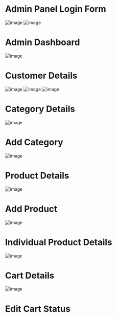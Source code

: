 <h1>Admin Panel Login Form</h1>

![image](https://github.com/user-attachments/assets/e061a722-a4f5-4371-a30d-03ec83bd7bf8)
![image](https://github.com/user-attachments/assets/52926348-3ab7-4567-8579-1b71687c4148)

<h1>Admin Dashboard</h1>

![image](https://github.com/user-attachments/assets/5c56e550-fc1b-4870-b5fa-da0aede4340d)

<h1>Customer Details</h1>

![image](https://github.com/user-attachments/assets/fe05e30f-4a3f-4271-8ce6-82dd34426fb7)
![image](https://github.com/user-attachments/assets/11914bd1-dfd3-48de-8d60-ea6e9ce1ddbb)
![image](https://github.com/user-attachments/assets/861896d7-27f2-4df1-889b-9b9c13aa340d)

<h1>Category Details</h1>

![image](https://github.com/user-attachments/assets/6b9d7682-94a1-45b0-b8af-98b5d5d67c62)

<h1>Add Category </h1>

![image](https://github.com/user-attachments/assets/fd177509-b3ef-4d7a-bbde-f83c38b8caf9)

<h1>Product Details</h1>

![image](https://github.com/user-attachments/assets/dedeb2a8-850f-40c0-8d98-039a60d93178)

<h1>Add Product </h1>

![image](https://github.com/user-attachments/assets/9926248b-171f-4c3d-af80-93eea0f1cbda)

<h1>Individual Product Details</h1>

![image](https://github.com/user-attachments/assets/88650868-536d-4c00-9220-dd2ad6aced9c)

<h1>Cart Details</h1>

![image](https://github.com/user-attachments/assets/ea00f52e-dcaa-4dd6-8670-2bf3b38ab3b1)

<h1>Edit Cart Status</h1>


